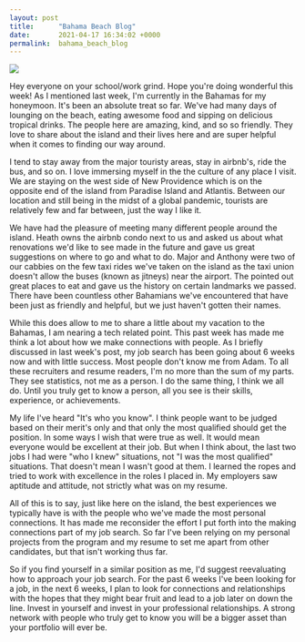 ```yaml
---
layout: post
title:      "Bahama Beach Blog"
date:       2021-04-17 16:34:02 +0000
permalink:  bahama_beach_blog
---
```



![](https://i.imgur.com/yz91mFnl.jpg)

Hey everyone on your school/work grind. Hope you're doing wonderful this week! As I mentioned last week, I'm currently in the Bahamas for my honeymoon. It's been an absolute treat so far. We've had many days of lounging on the beach, eating awesome food and sipping on delicious tropical drinks. The people here are amazing, kind, and so so friendly. They love to share about the island and their lives here and are super helpful when it comes to finding our way around. 

I tend to stay away from the major touristy areas, stay in airbnb's, ride the bus, and so on. I love immersing myself in the the culture of any place I visit. We are staying on the west side of New Providence which is on the opposite end of the island from Paradise Island and Atlantis. Between our location and still being in the midst of a global pandemic, tourists are relatively few and far between, just the way I like it.

We have had the pleasure of meeting many different people around the island. Heath owns the airbnb condo next to us and asked us about what renovations we'd like to see made in the future and gave us great suggestions on where to go and what to do. Major and Anthony were two of our cabbies on the few taxi rides we've taken on the island as the taxi union doesn't allow the buses (known as jitneys) near the airport. The pointed out great places to eat and gave us the history on certain landmarks we passed. There have been countless other Bahamians we've encountered that have been just as friendly and helpful, but we just haven't gotten their names.

While this does allow to me to share a little about my vacation to the Bahamas, I am nearing a tech related point. This past week has made me think a lot about how we make connections with people. As I briefly discussed in last week's post, my job search has been going about 6 weeks now and with little success. Most people don't know me from Adam. To all these recruiters and resume readers, I'm no more than the sum of my parts. They see statistics, not me as a person. I do the same thing, I think we all do. Until you truly get to know a person, all you see is their skills, experience, or achievements.

My life I've heard "It's who you know". I think people want to be judged based on their merit's only and that only the most qualified should get the position. In some ways I wish that were true as well. It would mean everyone would be excellent at their job. But when I think about, the last two jobs I had were "who I knew" situations, not "I was the most qualified" situations. That doesn't mean I wasn't good at them. I learned the ropes and tried to work with excellence in the roles I placed in. My employers saw aptitude and attitude, not strictly what was on my resume. 

All of this is to say, just like here on the island, the best experiences we typically have is with the people who we've made the most personal connections. It has made me reconsider the effort I put forth into the making connections part of my job search. So far I've been relying on my personal projects from the program and my resume to set me apart from other candidates, but that isn't working thus far.

So if you find yourself in a similar position as me, I'd suggest reevaluating how to approach your job search. For the past 6 weeks I've been looking for a job, in the next 6 weeks, I plan to look for connections and relationships with the hopes that they might bear fruit and lead to a job later on down the line. Invest in yourself and invest in your professional relationships. A strong network with people who truly get to know you will be a bigger asset than your portfolio will ever be.


